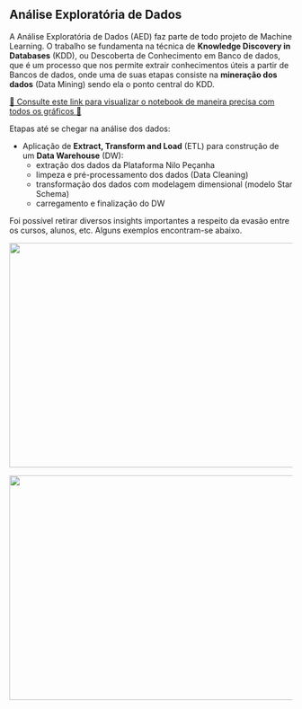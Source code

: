 ## Análise Exploratória de Dados

A Análise Exploratória de Dados (AED) faz parte de todo projeto de Machine Learning. O trabalho se fundamenta na técnica de **Knowledge Discovery in Databases** (KDD), ou Descoberta de Conhecimento
em Banco de dados, que é um processo que nos permite extrair conhecimentos úteis a partir de Bancos de dados, onde uma de suas etapas consiste na **mineração dos dados** (Data Mining) sendo ela o ponto central do KDD.

<a href="https://nbviewer.org/github/math3usvalenca/machine-learning-no-combate-a-evasao-estudantil/blob/main/analise-de-dados-estudantis/AED.ipynb" target="_blank" >:rocket: Consulte este link para visualizar o notebook de maneira precisa com todos os gráficos :rocket:</a>

Etapas até se chegar na análise dos dados:

- Aplicação de **Extract, Transform and Load** (ETL) para construção de um **Data Warehouse** (DW):
    - extração dos dados da Plataforma Nilo Peçanha
    - limpeza e pré-processamento dos dados (Data Cleaning)
    - transformação dos dados com modelagem dimensional (modelo Star Schema)
    - carregamento e finalização do DW


Foi possível retirar diversos insights importantes a respeito da evasão entre os cursos, alunos, etc. Alguns exemplos encontram-se abaixo. 


<p align="center">
    <img  style="height:400px;width:700px;align:center;" src="https://res.cloudinary.com/dxwvax3zv/image/upload/v1684796179/newplot_4_zyvnki.png"/>
</p>

 <p align="center">
      <img  style="height:400px;width:700px;align:center;" src="https://res.cloudinary.com/dxwvax3zv/image/upload/v1684796179/newplot_8_espm2n.png"/>
 </p>
